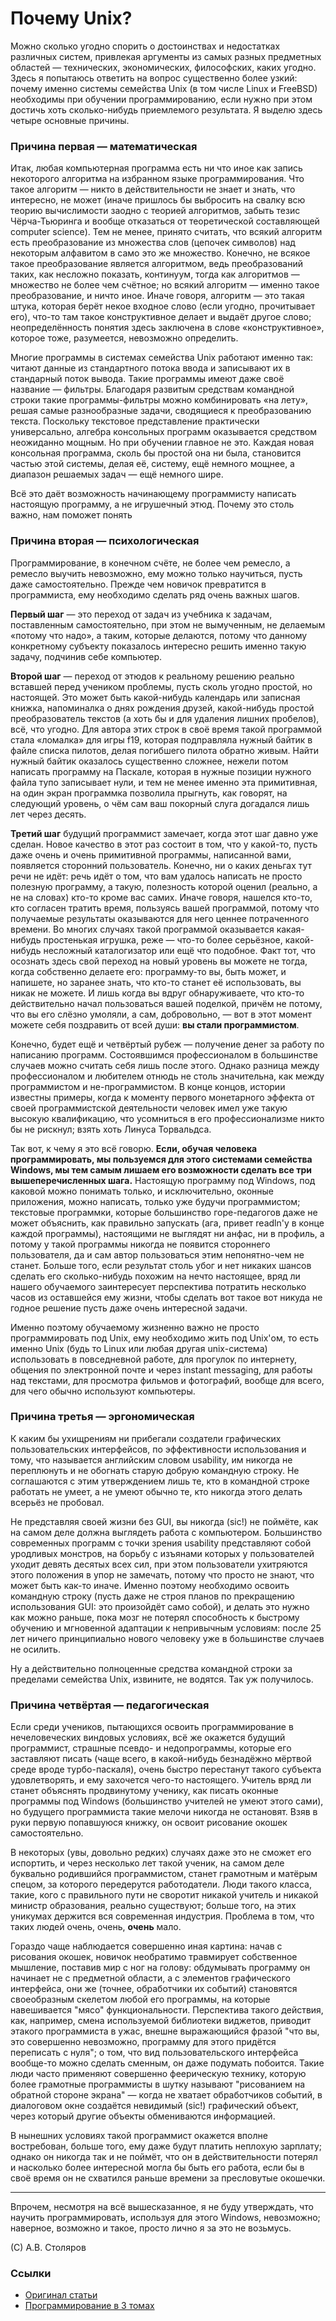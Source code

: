 # Почему Unix?

Можно сколько угодно спорить о достоинствах и недостатках различных систем, привлекая аргументы из самых разных предметных областей — технических, экономических, философских, каких угодно. Здесь я попытаюсь ответить на вопрос существенно более узкий: почему именно системы семейства Unix (в том числе Linux и FreeBSD) необходимы при обучении программированию, если нужно при этом достичь хоть сколько-нибудь приемлемого результата. Я выделю здесь четыре основные причины.


### Причина первая — математическая

Итак, любая компьютерная программа есть ни что иное как запись некоторого алгоритма на избранном языке программирования. Что такое алгоритм — никто в действительности не знает и знать, что интересно, не может (иначе пришлось бы выбросить на свалку всю теорию вычислимости заодно с теорией алгоритмов, забыть тезис Чёрча-Тьюринга и вообще отказаться от теоретической составляющей computer science). Тем не менее, принято считать, что всякий алгоритм есть преобразование из множества слов (цепочек символов) над некоторым алфавитом в само это же множество. Конечно, не всякое такое преобразование является алгоритмом, ведь преобразований таких, как несложно показать, континуум, тогда как алгоритмов — множество не более чем счётное; но всякий алгоритм — именно такое преобразование, и ничто иное. Иначе говоря, алгоритм — это такая штука, которая берёт некое входное слово (если угодно, прочитывает его), что-то там такое конструктивное делает и выдаёт другое слово; неопределённость понятия здесь заключена в слове «конструктивное», которое тоже, разумеется, невозможно определить.

Многие программы в системах семейства Unix работают именно так: читают данные из стандартного потока ввода и записывают их в стандарный поток вывода. Такие программы имеют даже своё название — фильтры. Благодаря развитым средствам командной строки такие программы-фильтры можно комбинировать «на лету», решая самые разнообразные задачи, сводящиеся к преобразованию текста. Поскольку текстовое представление практически универсально, алгебра консольных программ оказывается средством неожиданно мощным. Но при обучении главное не это. Каждая новая консольная программа, сколь бы простой она ни была, становится частью этой системы, делая её, систему, ещё немного мощнее, а диапазон решаемых задач — ещё немного шире.

Всё это даёт возможность начинающему программисту написать настоящую программу, а не игрушечный этюд. Почему это столь важно, нам поможет понять


### Причина вторая — психологическая

Программирование, в конечном счёте, не более чем ремесло, а ремесло выучить невозможно, ему можно только научиться, пусть даже самостоятельно. Прежде чем новичок превратится в программиста, ему необходимо сделать ряд очень важных шагов.

**Первый шаг** — это переход от задач из учебника к задачам, поставленным самостоятельно, при этом не вымученным, не делаемым «потому что надо», а таким, которые делаются, потому что данному конкретному субъекту показалось интересно решить именно такую задачу, подчинив себе компьютер.

**Второй шаг** — переход от этюдов к реальному решению реально вставшей перед учеником проблемы, пусть сколь угодно простой, но настоящей. Это может быть какой-нибудь календарь или записная книжка, напоминалка о днях рождения друзей, какой-нибудь простой преобразователь текстов (а хоть бы и для удаления лишних пробелов), всё, что угодно. Для автора этих строк в своё время такой программой стала «ломалка» для игры f19, которая подправляла нужный байтик в файле списка пилотов, делая погибшего пилота обратно живым. Найти нужный байтик оказалось существенно сложнее, нежели потом написать программу на Паскале, которая в нужные позиции нужного файла тупо записывает нули, и тем не менее именно эта примитивная, на один экран программка позволила прыгнуть, как говорят, на следующий уровень, о чём сам ваш покорный слуга догадался лишь лет через десять.

**Третий шаг** будущий программист замечает, когда этот шаг давно уже сделан. Новое качество в этот раз состоит в том, что у какой-то, пусть даже очень и очень примитивной программы, написанной вами, появляется сторонний пользователь. Конечно, ни о каких деньгах тут речи не идёт: речь идёт о том, что вам удалось написать не просто полезную программу, а такую, полезность которой оценил (реально, а не на словах) кто-то кроме вас самих. Иначе говоря, нашелся кто-то, кто согласен тратить время, пользуясь вашей программой, потому что получаемые результаты оказываются для него ценнее потраченного времени. Во многих случаях такой программой оказывается какая-нибудь простенькая игрушка, реже — что-то более серьёзное, какой-нибудь несложный каталогизатор или ещё что подобное. Факт тот, что осознать здесь свой переход на новый уровень вы можете не тогда, когда собственно делаете его: программу-то вы, быть может, и напишете, но заранее знать, что кто-то станет её использовать, вы никак не можете. И лишь когда вы вдруг обнаруживаете, что кто-то действительно начал пользоваться вашей поделкой, причём не потому, что вы его слёзно умоляли, а сам, добровольно, — вот в этот момент можете себя поздравить от всей души: **вы стали программистом**.

Конечно, будет ещё и четвёртый рубеж — получение денег за работу по написанию программ. Состоявшимся профессионалом в большинстве случаев можно считать себя лишь после этого. Однако разница между профессионалом и любителем отнюдь не столь значительна, как между программистом и не-программистом. В конце концов, истории известны примеры, когда к моменту первого монетарного эффекта от своей программистской деятельности человек имел уже такую высокую квалификацию, что усомниться в его профессионализме никто бы не рискнул; взять хоть Линуса Торвальдса.

Так вот, к чему я это всё говорю. **Если, обучая человека программировать, мы пользуемся для этого системами семейства Windows, мы тем самым лишаем его возможности сделать все три вышеперечисленных шага.** Настоящую программу под Windows, под каковой можно понимать только, и исключительно, оконные приложения, можно написать, только уже будучи программистом; текстовые программки, которые большинство горе-педагогов даже не может объяснить, как правильно запускать (ага, привет readln'у в конце каждой программы), настоящими не выглядят ни анфас, ни в профиль, а потому у такой программы никогда не появится стороннего пользователя, да и сам автор пользоваться этим непонятно-чем не станет. Больше того, если результат столь убог и нет никаких шансов сделать его сколько-нибудь похожим на нечто настоящее, вряд ли нашего обучаемого заинтересует перспектива потратить несколько часов из оставшейся ему жизни, чтобы сделать вот такое вот никуда не годное решение пусть даже очень интересной задачи.

Именно поэтому обучаемому жизненно важно не просто программировать под Unix, ему необходимо жить под Unix'ом, то есть именно Unix (будь то Linux или любая другая unix-система) использовать в повседневной работе, для прогулок по интернету, общения по электронной почте и через instant messaging, для работы над текстами, для просмотра фильмов и фотографий, вообще для всего, для чего обычно используют компьютеры.


### Причина третья — эргономическая

К каким бы ухищрениям ни прибегали создатели графических пользовательских интерфейсов, по эффективности использования и тому, что называется английским словом usability, им никогда не переплюнуть и не обогнать старую добрую командную строку. Не соглашаются с этим утверждением лишь те, кто в командной строке работать не умеет, а не умеют обычно те, кто никогда этого делать всерьёз не пробовал.

Не представляя своей жизни без GUI, вы никогда (sic!) не поймёте, как на самом деле должна выглядеть работа с компьютером. Большинство современных программ с точки зрения usability представляют собой уродливых монстров, на борьбу с изъянами которых у пользователей уходит девять десятых всех сил, при этом пользователи ухитряются этого положения в упор не замечать, потому что просто не знают, что может быть как-то иначе. Именно поэтому необходимо освоить командную строку (пусть даже не строя планов по прекращению использования GUI: это произойдёт само собой), и делать это нужно как можно раньше, пока мозг не потерял способность к быстрому обучению и мгновенной адаптации к непривычным условиям: после 25 лет ничего принципиально нового человеку уже в большинстве случаев не осилить.

Ну а действительно полноценные средства командной строки за пределами семейства Unix, извините, не водятся. Так уж получилось.


### Причина четвёртая — педагогическая

Если среди учеников, пытающихся освоить программирование в нечеловеческих виндовых условиях, всё же окажется будущий программист, страшные псевдо- и недопрограммы, которые его заставляют писать (чаще всего, в какой-нибудь безнадёжно мёртвой среде вроде турбо-паскаля), очень быстро перестанут такого субъекта удовлетворять, и ему захочется чего-то настоящего. Учитель вряд ли станет объяснять продвинутому ученику, как писать оконные программы под Windows (большинство учителей не умеют этого сами), но будущего программиста такие мелочи никогда не остановят. Взяв в руки первую попавшуюся книжку, он освоит рисование окошек самостоятельно.

В некоторых (увы, довольно редких) случаях даже это не сможет его испортить, и через несколько лет такой ученик, на самом деле буквально родившийся программистом, станет грамотным и матёрым спецом, за которого передерутся работодатели. Люди такого класса, такие, кого с правильного пути не своротит никакой учитель и никакой министр образования, реально существуют; больше того, на этих уникумах держится вся современная индустрия. Проблема в том, что таких людей очень, очень, **очень** мало.

Гораздо чаще наблюдается совершенно иная картина: начав с рисования окошек, новичок необратимо травмирует собственное мышление, поставив мир с ног на голову: обдумывать программу он начинает не с предметной области, а с элементов графического интерфейса, они же (точнее, обработчики их событий) становятся своеобразным скелетом любой его программы, на которые навешивается "мясо" функциональности. Перспектива такого действия, как, например, смена используемой библиотеки виджетов, приводит этакого программиста в ужас, внешне выражающийся фразой "что вы, это совершенно невозможно, программу для этого придётся переписать с нуля"; о том, что вид пользовательского интерфейса вообще-то можно сделать сменным, он даже подумать побоится. Такие люди часто применяют совершенно феерическую технику, которую более грамотные программисты в шутку называют "рисованием на обратной стороне экрана" — когда не хватает обработчиков событий, в диалоговом окне создаётся невидимый (sic!) графический объект, через который другие объекты обмениваются информацией.

В нынешних условиях такой программист окажется вполне востребован, больше того, ему даже будут платить неплохую зарплату; однако он никогда так и не поймёт, что он в действительности потерял и насколько более интересной могла бы быть его работа, если бы в своё время он не схватился раньше времени за пресловутые окошечки.

----

Впрочем, несмотря на всё вышесказанное, я не буду утверждать, что научить программировать, используя для этого Windows, невозможно; наверное, возможно и такое, просто лично я за это не возьмусь.

(C) А.В. Столяров

### Ссылки

* [Оригинал статьи](http://www.stolyarov.info/lessons/why_unix.html)
* [Программирование в 3 томах](http://www.stolyarov.info/books/programming_intro/dmk)
